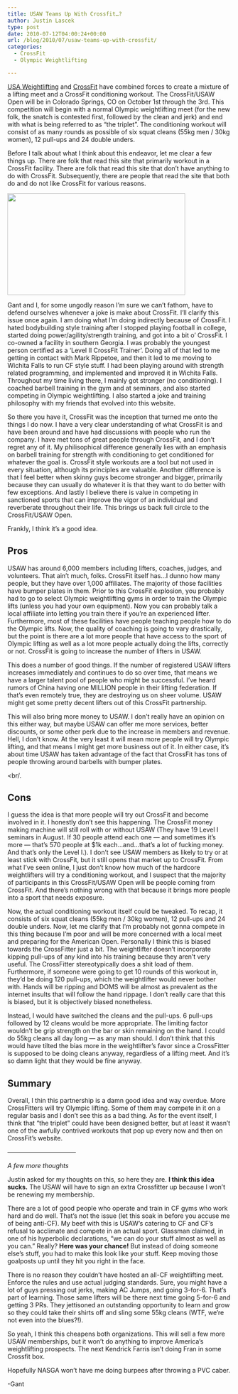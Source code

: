 ```yaml
---
title: USAW Teams Up With Crossfit…?
author: Justin Lascek
type: post
date: 2010-07-12T04:00:24+00:00
url: /blog/2010/07/usaw-teams-up-with-crossfit/
categories:
  - CrossFit
  - Olympic Weightlifting

---
```

[USA Weightlifting][1] and [CrossFit][2] have combined forces to create a mixture of a lifting meet and a CrossFit conditioning workout. The CrossFit/USAW Open will be in Colorado Springs, CO on October 1st through the 3rd. This competition will begin with a normal Olympic weightlifting meet (for the new folk, the snatch is contested first, followed by the clean and jerk) and end with what is being referred to as &#8220;the triplet&#8221;. The conditioning workout will consist of as many rounds as possible of six squat cleans (55kg men / 30kg women), 12 pull-ups and 24 double unders.
  

  
Before I talk about what I think about this endeavor, let me clear a few things up. There are folk that read this site that primarily workout in a CrossFit facility. There are folk that read this site that don&#8217;t have anything to do with CrossFit. Subsequently, there are people that read the site that both do and do not like CrossFit for various reasons.
  

  
[<img data-attachment-id="2222" data-permalink="/blog/2010/07/usaw-teams-up-with-crossfit/usaw_crossfit/" data-orig-file="/2010/07/USAW_Crossfit.jpg" data-orig-size="728,417" data-comments-opened="1" data-image-meta="{&quot;aperture&quot;:&quot;0&quot;,&quot;credit&quot;:&quot;&quot;,&quot;camera&quot;:&quot;&quot;,&quot;caption&quot;:&quot;&quot;,&quot;created_timestamp&quot;:&quot;0&quot;,&quot;copyright&quot;:&quot;&quot;,&quot;focal_length&quot;:&quot;0&quot;,&quot;iso&quot;:&quot;0&quot;,&quot;shutter_speed&quot;:&quot;0&quot;,&quot;title&quot;:&quot;&quot;}" data-image-title="USAW_Crossfit" data-image-description="" data-medium-file="/2010/07/USAW_Crossfit-400x229.jpg" data-large-file="/2010/07/USAW_Crossfit.jpg" src="/2010/07/USAW_Crossfit-400x229.jpg" alt="" title="USAW_Crossfit" width="400" height="229" class="aligncenter size-medium wp-image-2222" srcset="/2010/07/USAW_Crossfit-400x229.jpg 400w, /2010/07/USAW_Crossfit.jpg 728w" sizes="(max-width: 400px) 100vw, 400px" />][3]
  

  
Gant and I, for some ungodly reason I&#8217;m sure we can&#8217;t fathom, have to defend ourselves whenever a joke is make about CrossFit. I&#8217;ll clarify this issue once again. I am doing what I&#8217;m doing indirectly because of CrossFit. I hated bodybuilding style training after I stopped playing football in college, started doing power/agility/strength training, and got into a bit o&#8217; CrossFit. I co-owned a facility in southern Georgia. I was probably the youngest person certified as a &#8216;Level II CrossFit Trainer&#8217;. Doing all of that led to me getting in contact with Mark Rippetoe, and then it led to me moving to Wichita Falls to run CF style stuff. I had been playing around with strength related programming, and implemented and improved it in Wichita Falls. Throughout my time living there, I mainly got stronger (no conditioning). I coached barbell training in the gym and at seminars, and also started competing in Olympic weightlifting. I also started a joke and training philosophy with my friends that evolved into this website.
  

  
So there you have it, CrossFit was the inception that turned me onto the things I do now. I have a very clear understanding of what CrossFit is and have been around and have had discussions with people who run the company. I have met tons of great people through CrossFit, and I don&#8217;t regret any of it. My philisophical difference generally lies with an emphasis on barbell training for strength with conditioning to get conditioned for whatever the goal is. CrossFit style workouts are a tool but not used in every situation, although its principles are valuable. Another difference is that I feel better when skinny guys become stronger and bigger, primarily because they can usually do whatever it is that they want to do better with few exceptions. And lastly I believe there is value in competing in sanctioned sports that can improve the vigor of an individual and reverberate throughout their life. This brings us back full circle to the CrossFit/USAW Open.
  

  
Frankly, I think it&#8217;s a good idea.
  


## Pros

USAW has around 6,000 members including lifters, coaches, judges, and volunteers. That ain&#8217;t much, folks. CrossFit itself has&#8230;I dunno how many people, but they have over 1,000 affiliates. The majority of those facilities have bumper plates in them. Prior to this CrossFit explosion, you probably had to go to select Olympic weightlifting gyms in order to train the Olympic lifts (unless you had your own equipment). Now you can probably talk a local affiliate into letting you train there if you&#8217;re an experienced lifter. Furthermore, most of these facilities have people teaching people how to do the Olympic lifts. Now, the quality of coaching is going to vary drastically, but the point is there are a lot more people that have access to the sport of Olympic lifting as well as a lot more people actually doing the lifts, correctly or not. CrossFit is going to increase the number of lifters in USAW.
  

  
This does a number of good things. If the number of registered USAW lifters increases immediately and continues to do so over time, that means we have a larger talent pool of people who might be successful. I&#8217;ve heard rumors of China having one MILLION people in their lifting federation. If that&#8217;s even remotely true, they are destroying us on sheer volume. USAW might get some pretty decent lifters out of this CrossFit partnership.
  

  
This will also bring more money to USAW. I don&#8217;t really have an opinion on this either way, but maybe USAW can offer me more services, better discounts, or some other perk due to the increase in members and revenue. Hell, I don&#8217;t know. At the very least it will mean more people will try Olympic lifting, and that means I might get more business out of it. In either case, it&#8217;s about time USAW has taken advantage of the fact that CrossFit has tons of people throwing around barbells with bumper plates.
  
<br/.

## Cons

I guess the idea is that more people will try out CrossFit and become involved in it. I honestly don&#8217;t see this happening. The CrossFit money making machine will still roll with or without USAW (They have 19 Level I seminars in August. If 30 people attend each one &#8212; and sometimes it&#8217;s more &#8212; that&#8217;s 570 people at $1k each&#8230;and&#8230;that&#8217;s a lot of fucking money. And that&#8217;s only the Level I.). I don&#8217;t see USAW members as likely to try or at least stick with CrossFit, but it still opens that market up to CrossFit. From what I&#8217;ve seen online, I just don&#8217;t know how much of the hardcore weightlifters will try a conditioning workout, and I suspect that the majority of participants in this CrossFit/USAW Open will be people coming from CrossFit. And there&#8217;s nothing wrong with that because it brings more people into a sport that needs exposure.
  

  
Now, the actual conditioning workout itself could be tweaked. To recap, it consists of six squat cleans (55kg men / 30kg women), 12 pull-ups and 24 double unders. Now, let me clarify that I&#8217;m probably not gonna compete in this thing because I&#8217;m poor and will be more concerned with a local meet and preparing for the American Open. Personally I think this is biased towards the CrossFitter just a bit. The weightlifter doesn&#8217;t incorporate kipping pull-ups of any kind into his training because they aren&#8217;t very useful. The CrossFitter stereotypically does a shit load of them. Furthermore, if someone were going to get 10 rounds of this workout in, they&#8217;d be doing 120 pull-ups, which the weightlifter would never bother with. Hands will be ripping and DOMS will be almost as prevalent as the internet insults that will follow the hand rippage. I don&#8217;t really care that this is biased, but it is objectively biased nonetheless.
  

  
Instead, I would have switched the cleans and the pull-ups. 6 pull-ups followed by 12 cleans would be more appropriate. The limiting factor wouldn&#8217;t be grip strength on the bar or skin remaining on the hand. I could do 55kg cleans all day long &#8212; as any man should. I don&#8217;t think that this would have tilted the bias more in the weightlifter&#8217;s favor since a CrossFitter is supposed to be doing cleans anyway, regardless of a lifting meet. And it&#8217;s so damn light that they would be fine anyway.
  


## Summary

Overall, I thin this partnership is a damn good idea and way overdue. More CrossFitters will try Olympic lifting. Some of them may compete in it on a regular basis and I don&#8217;t see this as a bad thing. As for the event itself, I think that &#8220;the triplet&#8221; could have been designed better, but at least it wasn&#8217;t one of the awfully contrived workouts that pop up every now and then on CrossFit&#8217;s website.
  

  
&#8212;&#8212;&#8212;&#8212;&#8212;&#8212;&#8212;&#8212;&#8212;&#8212;&#8212;
  
_A few more thoughts_
  

  
Justin asked for my thoughts on this, so here they are. **I think this idea sucks.** The USAW will have to sign an extra Crossfitter up because I won&#8217;t be renewing my membership.
  

  
There are a lot of good people who operate and train in CF gyms who work hard and do well. That&#8217;s not the issue (let this soak in before you accuse me of being anti-CF). My beef with this is USAW&#8217;s catering to CF and CF&#8217;s refusal to acclimate and compete in an actual sport. Glassman claimed, in one of his hyperbolic declarations, &#8220;we can do your stuff almost as well as you can.&#8221; Really? **Here was your chance!** But instead of doing someone else&#8217;s stuff, you had to make this look like your stuff. Keep moving those goalposts up until they hit you right in the face.
  

  
There is no reason they couldn&#8217;t have hosted an all-CF weightlifting meet. Enforce the rules and use actual judging standards. Sure, you might have a lot of guys pressing out jerks, making AC Jumps, and going 3-for-6. That&#8217;s part of learning. Those same lifters will be there next time going 5-for-6 and getting 3 PRs. They jettisoned an outstanding opportunity to learn and grow so they could take their shirts off and sling some 55kg cleans (WTF, we&#8217;re not even into the blues?!).
  

  
So yeah, I think this cheapens both organizations. This will sell a few more USAW memberships, but it won&#8217;t do anything to improve America&#8217;s weightlifting prospects. The next Kendrick Farris isn&#8217;t doing Fran in some Crossfit box.
  

  
Hopefully NASGA won&#8217;t have me doing burpees after throwing a PVC caber.
  

  
-Gant

 [1]: http://weightlifting.teamusa.org/news/2010/07/08/inaugural-crossfit-usa-weightlifting-open-comes-to-colorado-springs-oct-1-3/37121
 [2]: http://games2010.crossfit.com/blog/2010/07/crossfitusa-weightlifting-open-oct-1-3,633/
 [3]: /2010/07/USAW_Crossfit.jpg
